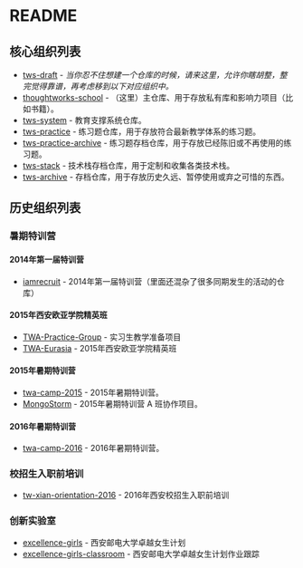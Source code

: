 # README

## 核心组织列表

- [tws-draft](https://github.com/tws-draft) - *当你忍不住想建一个仓库的时候，请来这里，允许你瞎胡整，整完觉得靠谱，再考虑移到以下对应组织中。*
- [thoughtworks-school](https://github.com/thoughtworks-school) - （这里）主仓库、用于存放私有库和影响力项目（比如书籍）。
- [tws-system](https://github.com/tws-system) - 教育支撑系统仓库。
- [tws-practice](https://github.com/tws-practice) - 练习题仓库，用于存放符合最新教学体系的练习题。
- [tws-practice-archive](https://github.com/tws-practice-archive) - 练习题存档仓库，用于存放已经陈旧或不再使用的练习题。
- [tws-stack](https://github.com/tws-stack) - 技术栈存档仓库，用于定制和收集各类技术栈。
- [tws-archive](https://github.com/tws-archive) - 存档仓库，用于存放历史久远、暂停使用或弃之可惜的东西。

## 历史组织列表

### 暑期特训营

#### 2014年第一届特训营

- [iamrecruit](https://github.com/iamrecruit) - 2014年第一届特训营（里面还混杂了很多同期发生的活动的仓库）

#### 2015年西安欧亚学院精英班

- [TWA-Practice-Group](https://github.com/TWA-Practice-Group) - 实习生教学准备项目
- [TWA-Eurasia](https://github.com/TWA-Eurasia) - 2015年西安欧亚学院精英班

#### 2015年暑期特训营

- [twa-camp-2015](https://github.com/twa-camp-2015) - 2015年暑期特训营。
- [MongoStorm](https://github.com/MongoStorm) - 2015年暑期特训营 A 班协作项目。

#### 2016年暑期特训营

- [twa-camp-2016](https://github.com/twa-camp-2016) - 2016年暑期特训营。

### 校招生入职前培训
- [tw-xian-orientation-2016](https://github.com/tw-xian-orientation-2016) - 2016年西安校招生入职前培训

### 创新实验室

- [excellence-girls](https://github.com/excellence-girls) - 西安邮电大学卓越女生计划
- [excellence-girls-classroom](https://github.com/excellence-girls-classroom) - 西安邮电大学卓越女生计划作业跟踪

